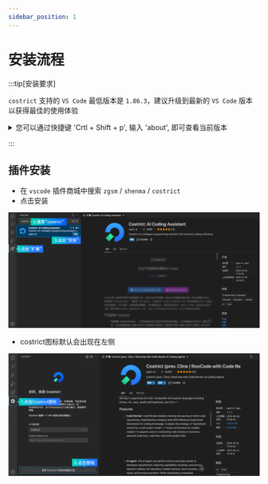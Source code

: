 ```yaml
---
sidebar_position: 1
---
```


# 安装流程



:::tip[安装要求]

`costrict` 支持的 `VS Code` 最低版本是 `1.86.3`，建议升级到最新的 `VS Code` 版本以获得最佳的使用体验

<details>
  <summary> 您可以通过快捷键 'Crtl + Shift + p', 输入 'about', 即可查看当前版本 </summary>

![img.png](img/version.png)

</details>

:::


## 插件安装

- 在 `vscode` 插件商城中搜索 `zgsm` / `shenma` / `costrict` 
- 点击安装

![img.png](install/install.png)

- costrict图标默认会出现在左侧

![img.png](install/login.png)
